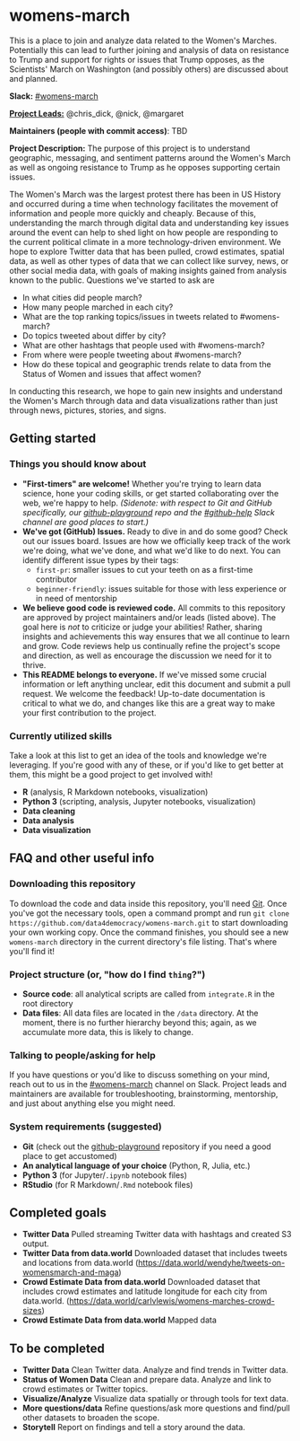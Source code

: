 # womens-march
This is a place to join and analyze data related to the Women's Marches. Potentially this can lead to further joining and analysis of data on resistance to Trump and support for rights or issues that Trump opposes, as the Scientists' March on Washington (and possibly others) are discussed about and planned.

**Slack:** [#womens-march](https://datafordemocracy.slack.com/messages/womens-march/)

[**Project Leads:**](https://github.com/Data4Democracy/read-this-first/blob/master/lead-role-description.md) @chris_dick, @nick, @margaret

**Maintainers (people with commit access)**: TBD

**Project Description:** The purpose of this project is to understand geographic, messaging, and sentiment patterns around the Women's March as well as ongoing resistance to Trump as he opposes supporting certain issues.

The Women's March was the largest protest there has been in US History and occurred during a time when technology facilitates the movement of information and people more quickly and cheaply. Because of this, understanding the march through digital data and understanding key issues around the event can help to shed light on how people are responding to the current political climate in a more technology-driven environment. We hope to explore Twitter data that has been pulled, crowd estimates, spatial data, as well as other types of data that we can collect like survey, news, or other social media data, with goals of making insights gained from analysis known to the public. Questions we've started to ask are

* In what cities did people march?
* How many people marched in each city?
* What are the top ranking topics/issues in tweets related to #womens-march?
* Do topics tweeted about differ by city?
* What are other hashtags that people used with #womens-march?
* From where were people tweeting about #womens-march?
* How do these topical and geographic trends relate to data from the Status of Women and issues that affect women?

In conducting this research, we hope to gain new insights and understand the Women's March through data and data visualizations rather than just through news, pictures, stories, and signs.

## Getting started

### Things you should know about
* **"First-timers" are welcome!** Whether you're trying to learn data science, hone your coding skills, or get started collaborating over the web, we're happy to help. *(Sidenote: with respect to Git and GitHub specifically, our [github-playground](https://github.com/Data4Democracy/github-playground) repo and the [#github-help](https://datafordemocracy.slack.com/messages/github-help/) Slack channel are good places to start.)*
* **We've got (GitHub) Issues.** Ready to dive in and do some good? Check out our issues board. Issues are how we officially keep track of the work we're doing, what we've done, and what we'd like to do next. You can identify different issue types by their tags:
  * `first-pr`: smaller issues to cut your teeth on as a first-time contributor
  * `beginner-friendly`: issues suitable for those with less experience or in need of mentorship
* **We believe good code is reviewed code.** All commits to this repository are approved by project maintainers and/or leads (listed above). The goal here is *not* to criticize or judge your abilities! Rather, sharing insights and achievements this way ensures that we all continue to learn and grow. Code reviews help us continually refine the project's scope and direction, as well as encourage the discussion we need for it to thrive.
* **This README belongs to everyone.** If we've missed some crucial information or left anything unclear, edit this document and submit a pull request. We welcome the feedback! Up-to-date documentation is critical to what we do, and changes like this are a great way to make your first contribution to the project.

### Currently utilized skills
Take a look at this list to get an idea of the tools and knowledge we're leveraging. If you're good with any of these, or if you'd like to get better at them, this might be a good project to get involved with!
* **R** (analysis, R Markdown notebooks, visualization)
* **Python 3** (scripting, analysis, Jupyter notebooks, visualization)
* **Data cleaning**
* **Data analysis**
* **Data visualization**


## FAQ and other useful info
### Downloading this repository
To download the code and data inside this repository, you'll need [Git](https://git-scm.com/). Once you've got the necessary tools, open a command prompt and run `git clone https://github.com/data4democracy/womens-march.git` to start downloading your own working copy. Once the command finishes, you should see a new `womens-march` directory in the current directory's file listing. That's where you'll find it!

### Project structure (or, "how do I find `thing`?")
* **Source code**: all analytical scripts are called from `integrate.R` in the root directory
* **Data files**: All data files are located in the `/data` directory. At the moment, there is no further hierarchy beyond this; again, as we accumulate more data, this is likely to change.

### Talking to people/asking for help
If you have questions or you'd like to discuss something on your mind, reach out to us in the [#womens-march](https://datafordemocracy.slack.com/messages/womens-march/) channel on Slack. Project leads and maintainers are available for troubleshooting, brainstorming, mentorship, and just about anything else you might need.

### System requirements (suggested)
* **Git** (check out the [github-playground](https://github.com/data4democracy/github-playground) repository if you need a good place to get accustomed)
* **An analytical language of your choice** (Python, R, Julia, etc.)
* **Python 3** (for Jupyter/`.ipynb` notebook files)
* **RStudio** (for R Markdown/`.Rmd` notebook files)

## Completed goals
* **Twitter Data** Pulled streaming Twitter data with hashtags and created S3 output.
* **Twitter Data from data.world** Downloaded dataset that includes tweets and locations from data.world (https://data.world/wendyhe/tweets-on-womensmarch-and-maga)
* **Crowd Estimate Data from data.world** Downloaded dataset that includes crowd estimates and latitude longitude for each city from data.world. (https://data.world/carlvlewis/womens-marches-crowd-sizes)
* **Crowd Estimate Data from data.world** Mapped data

## To be completed
* **Twitter Data** Clean Twitter data. Analyze and find trends in Twitter data.
* **Status of Women Data** Clean and prepare data. Analyze and link to crowd estimates or Twitter topics.
* **Visualize/Analyze** Visualize data spatially or through tools for text data.
* **More questions/data** Refine questions/ask more questions and find/pull other datasets to broaden the scope.
* **Storytell** Report on findings and tell a story around the data.
